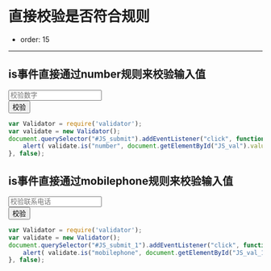 # 直接校验是否符合规则

- order: 15
---

<link rel="stylesheet" type="text/css" href="./../src/style.css">

## is事件直接通过number规则来校验输入值  

<div class="form-item">
	<span class="type-name"></span>
	<input type="text" id="JS_val" placeholder="校验数字"/>
</div>
<div class="form-item">
	<span class="type-name"></span>
	<button class="demo-btn" id="JS_submit" type="buttom" value="校验">校验</button>	
</div>

````javascript
var Validator = require('validator');
var validate = new Validator();
document.querySelector("#JS_submit").addEventListener("click", function(){
	alert( validate.is("number", document.getElementById("JS_val").value) );
}, false);
````

## is事件直接通过mobilephone规则来校验输入值  

<div class="form-item">
	<span class="type-name"></span>
	<input type="text" id="JS_val_1" placeholder="校验联系电话"/>
</div>
<div class="form-item">
	<span class="type-name"></span>
	<button class="demo-btn" id="JS_submit_1" type="buttom" value="校验">校验</button>	
</div>

````javascript
var Validator = require('validator');
var validate = new Validator();
document.querySelector("#JS_submit_1").addEventListener("click", function(){
	alert( validate.is("mobilephone", document.getElementById("JS_val_1").value) );
}, false);
````
